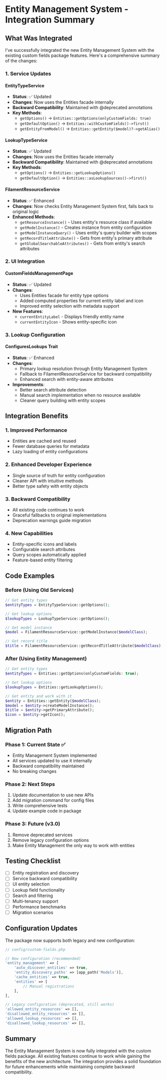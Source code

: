 # Entity Management System - Integration Summary

## What Was Integrated

I've successfully integrated the new Entity Management System with the existing custom fields package features. Here's a comprehensive summary of the changes:

### 1. Service Updates

#### EntityTypeService
- **Status**: ✅ Updated
- **Changes**: Now uses the Entities facade internally
- **Backward Compatibility**: Maintained with @deprecated annotations
- **Key Methods**:
  - `getOptions()` → `Entities::getOptions(onlyCustomFields: true)`
  - `getDefaultOption()` → `Entities::withCustomFields()->first()`
  - `getEntityFromModel()` → `Entities::getEntity($model)?->getAlias()`

#### LookupTypeService
- **Status**: ✅ Updated
- **Changes**: Now uses the Entities facade internally
- **Backward Compatibility**: Maintained with @deprecated annotations
- **Key Methods**:
  - `getOptions()` → `Entities::getLookupOptions()`
  - `getDefaultOption()` → `Entities::asLookupSources()->first()`

#### FilamentResourceService
- **Status**: ✅ Enhanced
- **Changes**: Now checks Entity Management System first, falls back to original logic
- **Enhanced Methods**:
  - `getResourceInstance()` - Uses entity's resource class if available
  - `getModelInstance()` - Creates instance from entity configuration
  - `getModelInstanceQuery()` - Uses entity's query builder with scopes
  - `getRecordTitleAttribute()` - Gets from entity's primary attribute
  - `getGlobalSearchableAttributes()` - Gets from entity's search attributes

### 2. UI Integration

#### CustomFieldsManagementPage
- **Status**: ✅ Updated
- **Changes**: 
  - Uses Entities facade for entity type options
  - Added computed properties for current entity label and icon
  - Improved entity selection with metadata support
- **New Features**:
  - `currentEntityLabel` - Displays friendly entity name
  - `currentEntityIcon` - Shows entity-specific icon

### 3. Lookup Configuration

#### ConfiguresLookups Trait
- **Status**: ✅ Enhanced
- **Changes**:
  - Primary lookup resolution through Entity Management System
  - Fallback to FilamentResourceService for backward compatibility
  - Enhanced search with entity-aware attributes
- **Improvements**:
  - Better search attribute detection
  - Manual search implementation when no resource available
  - Cleaner query building with entity scopes

## Integration Benefits

### 1. Improved Performance
- Entities are cached and reused
- Fewer database queries for metadata
- Lazy loading of entity configurations

### 2. Enhanced Developer Experience
- Single source of truth for entity configuration
- Cleaner API with intuitive methods
- Better type safety with entity objects

### 3. Backward Compatibility
- All existing code continues to work
- Graceful fallbacks to original implementations
- Deprecation warnings guide migration

### 4. New Capabilities
- Entity-specific icons and labels
- Configurable search attributes
- Query scopes automatically applied
- Feature-based entity filtering

## Code Examples

### Before (Using Old Services)
```php
// Get entity types
$entityTypes = EntityTypeService::getOptions();

// Get lookup options
$lookupTypes = LookupTypeService::getOptions();

// Get model instance
$model = FilamentResourceService::getModelInstance($modelClass);

// Get record title
$title = FilamentResourceService::getRecordTitleAttribute($modelClass);
```

### After (Using Entity Management)
```php
// Get entity types
$entityTypes = Entities::getOptions(onlyCustomFields: true);

// Get lookup options
$lookupTypes = Entities::getLookupOptions();

// Get entity and work with it
$entity = Entities::getEntity($modelClass);
$model = $entity->createModelInstance();
$title = $entity->getPrimaryAttribute();
$icon = $entity->getIcon();
```

## Migration Path

### Phase 1: Current State ✅
- Entity Management System implemented
- All services updated to use it internally
- Backward compatibility maintained
- No breaking changes

### Phase 2: Next Steps
1. Update documentation to use new APIs
2. Add migration command for config files
3. Write comprehensive tests
4. Update example code in package

### Phase 3: Future (v3.0)
1. Remove deprecated services
2. Remove legacy configuration options
3. Make Entity Management the only way to work with entities

## Testing Checklist

- [ ] Entity registration and discovery
- [ ] Service backward compatibility
- [ ] UI entity selection
- [ ] Lookup field functionality
- [ ] Search and filtering
- [ ] Multi-tenancy support
- [ ] Performance benchmarks
- [ ] Migration scenarios

## Configuration Updates

The package now supports both legacy and new configuration:

```php
// config/custom-fields.php

// New configuration (recommended)
'entity_management' => [
    'auto_discover_entities' => true,
    'entity_discovery_paths' => [app_path('Models')],
    'cache_entities' => true,
    'entities' => [
        // Manual registrations
    ],
],

// Legacy configuration (deprecated, still works)
'allowed_entity_resources' => [],
'disallowed_entity_resources' => [],
'allowed_lookup_resources' => [],
'disallowed_lookup_resources' => [],
```

## Summary

The Entity Management System is now fully integrated with the custom fields package. All existing features continue to work while gaining the benefits of the new architecture. The integration provides a solid foundation for future enhancements while maintaining complete backward compatibility.